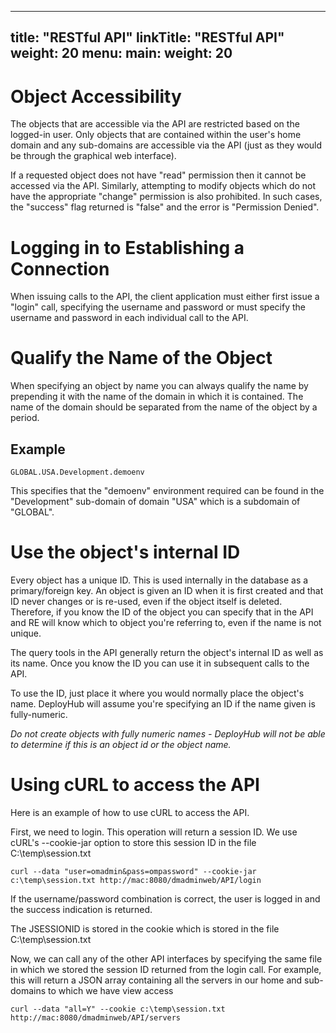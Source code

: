 
---
title: "RESTful API"
linkTitle: "RESTful API"
weight: 20
menu:
  main:
    weight: 20
---


# Object Accessibility

The objects that are accessible via the API are restricted based on the logged-in user. Only objects that are contained within the user's home domain and any sub-domains are accessible via the API (just as they would be through the graphical web interface).

If a requested object does not have "read" permission then it cannot be accessed via the API. Similarly, attempting to modify objects which do not have the appropriate "change" permission is also prohibited. In such cases, the "success" flag returned is "false" and the error is "Permission Denied".

# Logging in to Establishing a Connection

  When issuing calls to the API, the client application must either first issue a "login" call, specifying the username and password or must specify the username and password in each individual call to the API.


#	Qualify the Name of the Object

When specifying an object by name you can always qualify the name by prepending it with the name of the domain in which it is contained. The name of the domain should be separated from the name of the object by a period.

## Example

    GLOBAL.USA.Development.demoenv

This specifies that the "demoenv" environment required can be found in the "Development" sub-domain of domain "USA" which is a subdomain of "GLOBAL".

# Use the object's internal ID

Every object has a unique ID. This is used internally in the database as a primary/foreign key. An object is given an ID when it is first created and that ID never changes or is re-used, even if the object itself is deleted. Therefore, if you know the ID of the object you can specify that in the API and RE will know which to object you're referring to, even if the name is not unique.

The query tools in the API generally return the object's internal ID as well as its name. Once you know the ID you can use it in subsequent calls to the API.

To use the ID, just place it where you would normally place the object's name. DeployHub will assume you're specifying an ID if the name given is fully-numeric.

*Do not create objects with fully numeric names - DeployHub will not be able to determine if this is an object id or the object name.*

# Using cURL to access the API	

  Here is an example of how to use cURL to access the API. 

  First, we need to login. This operation will return a session ID. We use cURL's --cookie-jar option to store this session ID in the file C:\temp\session.txt

    curl --data "user=omadmin&pass=ompassword" --cookie-jar c:\temp\session.txt http://mac:8080/dmadminweb/API/login

  If the username/password combination is correct, the user is logged in and the success indication is returned.

  The JSESSIONID is stored in the cookie which is stored in the file C:\temp\session.txt

  Now, we can call any of the other API interfaces by specifying the same file in which we stored the session ID returned from the login call. For example, this will return a JSON array containing all the servers in our home and sub-domains to which we have view access

    curl --data "all=Y" --cookie c:\temp\session.txt http://mac:8080/dmadminweb/API/servers


